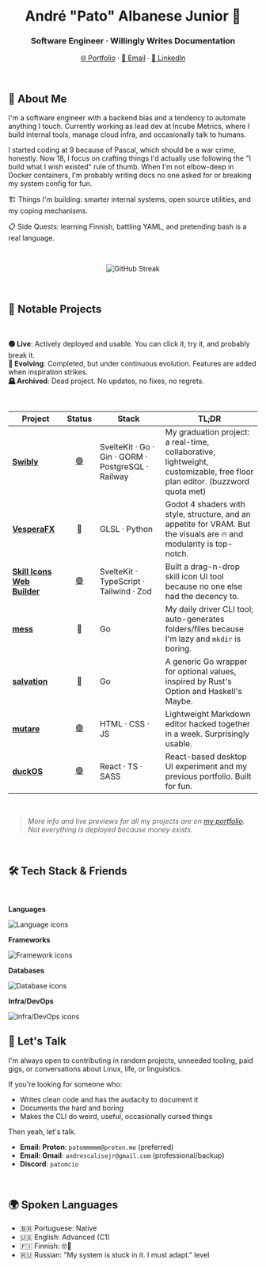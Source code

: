 <h1 align="center">André "Pato" Albanese Junior 🦆</h1>
<h3 align="center">Software Engineer · Willingly Writes Documentation</h3>

<p align="center">
	<a href="https://www.devkcud.com">🌐 Portfolio</a> ·
	<a href="mailto:patommmmm@proton.me">📧 Email</a> · 
	<a href="https://www.linkedin.com/in/andre-albanese-junior">🔗 LinkedIn</a>
</p>

<br>

## 🧠 About Me

I'm a software engineer with a backend bias and a tendency to automate anything I touch. Currently working as lead dev at Incube Metrics, where I build internal tools, manage cloud infra, and occasionally talk to humans.

I started coding at 9 because of Pascal, which should be a war crime, honestly. Now 18, I focus on crafting things I'd actually use following the "I build what I wish existed" rule of thumb. When I'm not elbow-deep in Docker containers, I'm probably writing docs no one asked for or breaking my system config for fun.

🏗️ Things I'm building: smarter internal systems, open source utilities, and my coping mechanisms.

📋 Side Quests: learning Finnish, battling YAML, and pretending bash is a real language.

<br>

<p align="center">
	<img src="https://streak-stats.devkcud.com?user=devkcud&theme=transparent&hide_border=true&short_numbers=true&hide_current_streak=true" alt="GitHub Streak" />
</p>

<br>

## 📌 Notable Projects

<br>

**🟢 Live**: Actively deployed and usable. You can click it, try it, and probably break it.  
**🧬 Evolving**: Completed, but under continuous evolution. Features are added when inspiration strikes.  
**🪦 Archived**: Dead project. No updates, no fixes, no regrets.

<br>

| Project                                                                   |                 Status                 | Stack                                              | TL;DR                                                                                                                      |
| ------------------------------------------------------------------------- | :------------------------------------: | -------------------------------------------------- | -------------------------------------------------------------------------------------------------------------------------- |
| [**Swibly**](https://github.com/swibly)                                   | [🟢](https://arkhon.og.opensolace.com) | SvelteKit · Go · Gin · GORM · PostgreSQL · Railway | My graduation project: a real-time, collaborative, lightweight, customizable, free floor plan editor. (buzzword quota met) |
| [**VesperaFX**](https://github.com/devkcud/VesperaFX)                     |                   🧬                   | GLSL · Python                                      | Godot 4 shaders with style, structure, and an appetite for VRAM. But the visuals are 🔥 and modularity is top-notch.       |
| [**Skill Icons Web Builder**](https://github.com/devkcud/skill-icons-web) |  [🟢](https://skillicons.devkcud.com)  | SvelteKit · TypeScript · Tailwind · Zod            | Built a drag-n-drop skill icon UI tool because no one else had the decency to.                                             |
| [**mess**](https://github.com/devkcud/mess)                               |                   🧬                   | Go                                                 | My daily driver CLI tool; auto-generates folders/files because I'm lazy and `mkdir` is boring.                             |
| [**salvation**](https://github.com/devkcud/salvation)                     |                   🧬                   | Go                                                 | A generic Go wrapper for optional values, inspired by Rust's Option and Haskell's Maybe.                                   |
| [**mutare**](https://github.com/devkcud/mutare)                           |    [🟢](https://mutare.devkcud.com)    | HTML · CSS · JS                                    | Lightweight Markdown editor hacked together in a week. Surprisingly usable.                                                |
| [**duckOS**](https://github.com/devkcud/duckos)                           |    [🟢](https://duckos.devkcud.com)    | React · TS · SASS                                  | React-based desktop UI experiment and my previous portfolio. Built for fun.                                                |

<br>

> _More info and live previews for all my projects are on [my portfolio](https://www.devkcud.com). Not everything is deployed because money exists._

<br>

## 🛠️ Tech Stack & Friends

<br>

**Languages**

<img src="https://skillicons.dev/icons?i=cs,typescript,golang,rust,python&theme=dark&perline=5" alt="Language icons" />

**Frameworks**

<img src="https://skillicons.dev/icons?i=svelte,react,nextjs,dotnet&theme=dark&perline=4" alt="Framework icons" />

**Databases**

<img src="https://skillicons.dev/icons?i=mongodb,postgresql&theme=dark&perline=2" alt="Database icons" />

**Infra/DevOps**

<img src="https://skillicons.dev/icons?i=firebase,linux,docker,aws&theme=dark&perline=4" alt="Infra/DevOps icons" />

<br>

## 🤝 Let's Talk

I'm always open to contributing in random projects, unneeded tooling, paid gigs, or conversations about Linux, life, or linguistics.

If you're looking for someone who:

- Writes clean code and has the audacity to document it
- Documents the hard and boring
- Makes the CLI do weird, useful, occasionally cursed things

Then yeah, let's talk.

- **Email: Proton**: `patommmmm@proton.me` (preferred)
- **Email: Gmail**: `andrescalisejr@gmail.com` (professional/backup)
- **Discord**: `patomcio`

<br>

## 🌍 Spoken Languages

- 🇧🇷 Portuguese: Native
- 🇺🇸 English: Advanced (C1)
- 🇫🇮 Finnish: 🤓🤫
- 🇷🇺 Russian: "My system is stuck in it. I must adapt." level
